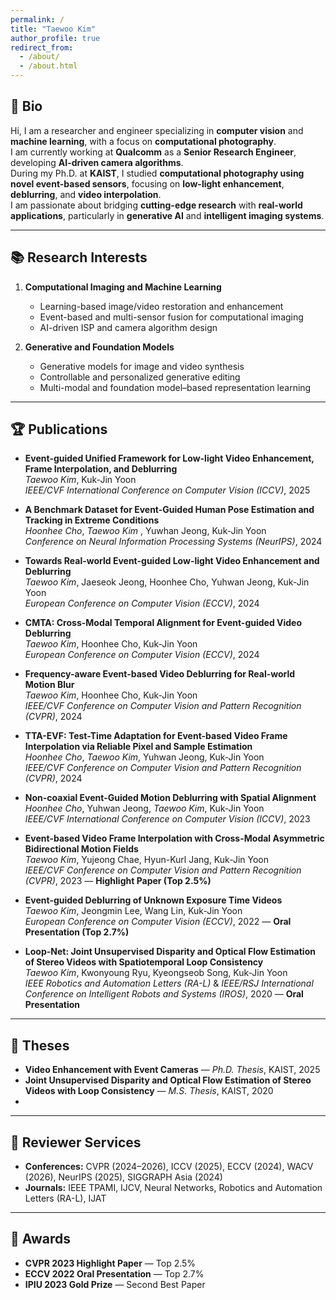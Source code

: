 ```yaml
---
permalink: /
title: "Taewoo Kim"
author_profile: true
redirect_from: 
  - /about/
  - /about.html
---
```


## 🔬 Bio
Hi, I am a researcher and engineer specializing in **computer vision** and **machine learning**, with a focus on **computational photography**.  
I am currently working at **Qualcomm** as a **Senior Research Engineer**, developing **AI-driven camera algorithms**.  
During my Ph.D. at **KAIST**, I studied **computational photography using novel event-based sensors**, focusing on **low-light enhancement**, **deblurring**, and **video interpolation**.  
I am passionate about bridging **cutting-edge research** with **real-world applications**, particularly in **generative AI** and **intelligent imaging systems**.

---

## 📚 Research Interests
1. **Computational Imaging and Machine Learning**  
   - Learning-based image/video restoration and enhancement  
   - Event-based and multi-sensor fusion for computational imaging  
   - AI-driven ISP and camera algorithm design  

2. **Generative and Foundation Models**  
   - Generative models for image and video synthesis  
   - Controllable and personalized generative editing  
   - Multi-modal and foundation model–based representation learning  

---

## 🏆 Publications

- **Event-guided Unified Framework for Low-light Video Enhancement, Frame Interpolation, and Deblurring**  
  *Taewoo Kim*, Kuk-Jin Yoon  
  *IEEE/CVF International Conference on Computer Vision (ICCV)*, 2025  

- **A Benchmark Dataset for Event-Guided Human Pose Estimation and Tracking in Extreme Conditions**  
  *Hoonhee Cho*, *Taewoo Kim* , Yuwhan Jeong, Kuk-Jin Yoon  
  *Conference on Neural Information Processing Systems (NeurIPS)*, 2024  

- **Towards Real-world Event-guided Low-light Video Enhancement and Deblurring**  
  *Taewoo Kim*, Jaeseok Jeong, Hoonhee Cho, Yuhwan Jeong, Kuk-Jin Yoon  
  *European Conference on Computer Vision (ECCV)*, 2024  

- **CMTA: Cross-Modal Temporal Alignment for Event-guided Video Deblurring**  
  *Taewoo Kim*, Hoonhee Cho, Kuk-Jin Yoon  
  *European Conference on Computer Vision (ECCV)*, 2024  

- **Frequency-aware Event-based Video Deblurring for Real-world Motion Blur**  
  *Taewoo Kim*, Hoonhee Cho, Kuk-Jin Yoon  
  *IEEE/CVF Conference on Computer Vision and Pattern Recognition (CVPR)*, 2024  

- **TTA-EVF: Test-Time Adaptation for Event-based Video Frame Interpolation via Reliable Pixel and Sample Estimation**  
  *Hoonhee Cho*, *Taewoo Kim*, Yuhwan Jeong, Kuk-Jin Yoon  
  *IEEE/CVF Conference on Computer Vision and Pattern Recognition (CVPR)*, 2024  

- **Non-coaxial Event-Guided Motion Deblurring with Spatial Alignment**  
  *Hoonhee Cho*, Yuhwan Jeong, *Taewoo Kim*, Kuk-Jin Yoon  
  *IEEE/CVF International Conference on Computer Vision (ICCV)*, 2023  

- **Event-based Video Frame Interpolation with Cross-Modal Asymmetric Bidirectional Motion Fields**  
  *Taewoo Kim*, Yujeong Chae, Hyun-Kurl Jang, Kuk-Jin Yoon  
  *IEEE/CVF Conference on Computer Vision and Pattern Recognition (CVPR)*, 2023 — **Highlight Paper (Top 2.5%)**

- **Event-guided Deblurring of Unknown Exposure Time Videos**  
  *Taewoo Kim*, Jeongmin Lee, Wang Lin, Kuk-Jin Yoon  
  *European Conference on Computer Vision (ECCV)*, 2022 — **Oral Presentation (Top 2.7%)**

- **Loop-Net: Joint Unsupervised Disparity and Optical Flow Estimation of Stereo Videos with Spatiotemporal Loop Consistency**  
  *Taewoo Kim*, Kwonyoung Ryu, Kyeongseob Song, Kuk-Jin Yoon  
  *IEEE Robotics and Automation Letters (RA-L)* & *IEEE/RSJ International Conference on Intelligent Robots and Systems (IROS)*, 2020 — **Oral Presentation**

---

## 📄 Theses
- **Video Enhancement with Event Cameras** — *Ph.D. Thesis*, KAIST, 2025  
- **Joint Unsupervised Disparity and Optical Flow Estimation of Stereo Videos with Loop Consistency** — *M.S. Thesis*, KAIST, 2020
- 
---

## 🧠 Reviewer Services
- **Conferences:** CVPR (2024–2026), ICCV (2025), ECCV (2024), WACV (2026), NeurIPS (2025), SIGGRAPH Asia (2024)  
- **Journals:** IEEE TPAMI, IJCV, Neural Networks, Robotics and Automation Letters (RA-L), IJAT  

---

## 🏅 Awards
- **CVPR 2023 Highlight Paper** — Top 2.5%  
- **ECCV 2022 Oral Presentation** — Top 2.7%  
- **IPIU 2023 Gold Prize** — Second Best Paper  

